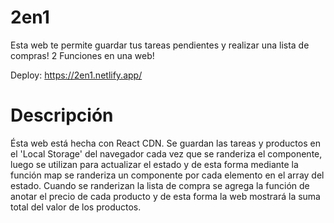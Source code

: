 
# 2en1

Esta web te permite guardar tus tareas pendientes y realizar una lista de compras! 2 Funciones en una web!

Deploy: https://2en1.netlify.app/

# Descripción

Ésta web está hecha con React CDN. Se guardan las tareas y productos en el 'Local Storage' del navegador cada vez que se randeriza el componente, luego se utilizan para actualizar el estado y de esta forma mediante la función map se randeriza un componente por cada elemento en el array del estado. Cuando se randerizan la lista de compra se agrega la función de anotar el precio de cada producto y de esta forma la web mostrará la suma total del valor de los productos. 


